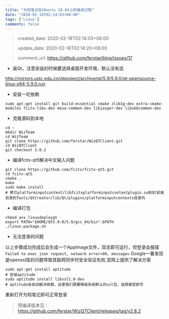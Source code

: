 ```yaml
---
title: "为知笔记在Ubuntu 18.04上的编译过程"
date: "2020-02-18T02:14:03+08:00"
tags: ['Linux']
comments: false
---
```


> created_date: 2020-02-18T02:14:03+08:00

> update_date: 2020-02-18T02:14:20+08:00

> comment_url: https://github.com/ferstar/blog/issues/17

- 装Qt，注意安装的时候要选择桌面开发环境，默认没有选

http://mirrors.ustc.edu.cn/qtproject/archive/qt/5.9/5.9.0/qt-opensource-linux-x64-5.9.0.run

- 安装一坨依赖
```shell
sudo apt-get install git build-essential cmake zlib1g-dev extra-cmake-modules fcitx-libs-dev mesa-common-dev libjasper-dev libxkbcommon-dev
```

- 克隆源码到本地
```shell
cd ~
mkdir WizTeam
cd WizTeam
git clone https://github.com/ferstar/WizQTClient.git
cd WizQTClient
git checkout 2.8.2
```

- 编译fcitx-qt5解决中文输入问题
```shell
git clone https://github.com/fcitx/fcitx-qt5.git
cd fcitx-qt5 
cmake .
make 
sudo make install
# 拷贝platforminputcontext/libfcitxplatforminputcontextplugin.so到Qt安装目录的Tools/QtCreator/lib/Qt/plugins/platforminputcontexts目录内
```

- 编译打包
```shell
chmod a+x linuxdeployqt
export PATH="$HOME/Qt5.9.0/5.9/gcc_64/bin":$PATH
./linux-package.sh
```

- 无法登录的问题

以上步骤成功完成后会生成一个AppImage文件，双击即可运行，但登录会报错`Failed to exec json request, network error=99, message=`
Google一番发现是openssl库的问题导致其联网同步时安全验证失败,官网上提供了解决方案
```shell
sudo apt-get install aptitude
# 安装aptitude
sudo aptitude install libssl1.0-dev
# aptitude会自动解决依赖，这里我们需要降级系统默认的ssl包，选择接受即可
```
重新打开为知笔记即可正常登录

> 预编译版本见：https://github.com/ferstar/WizQTClient/releases/tag/v2.8.2

